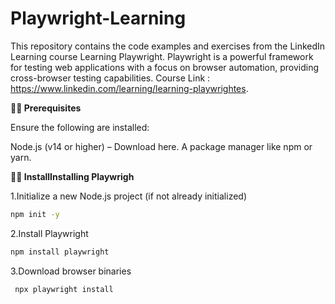 
# Playwright-Learning
This repository contains the code examples and exercises from the LinkedIn Learning course Learning Playwright. Playwright is a powerful framework for testing web applications with a focus on browser automation, providing cross-browser testing capabilities. Course Link : https://www.linkedin.com/learning/learning-playwrightes.

**🧑‍💻 **Prerequisites****

Ensure the following are installed:

Node.js (v14 or higher) – Download here.
A package manager like npm or yarn.

**🧑‍💻 **InstallInstalling Playwrigh****

1.Initialize a new Node.js project (if not already initialized)
   ```bash
  npm init -y
   ```

2.Install Playwright
 ```bash
 npm install playwright
   ```

3.Download browser binaries
 ```bash
  npx playwright install
   ```








